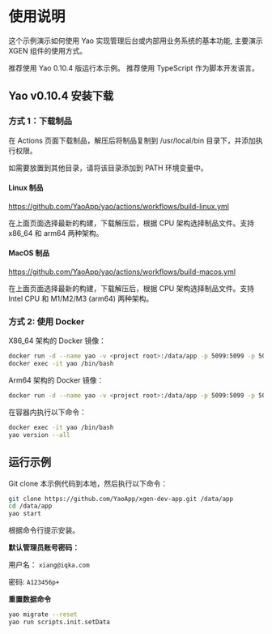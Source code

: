# 使用说明

这个示例演示如何使用 Yao 实现管理后台或内部用业务系统的基本功能, 主要演示 XGEN 组件的使用方式。

推荐使用 Yao 0.10.4 版运行本示例。 推荐使用 TypeScript 作为脚本开发语言。

## Yao v0.10.4 安装下载

### 方式 1：下载制品

在 Actions 页面下载制品，解压后将制品复制到 /usr/local/bin 目录下，并添加执行权限。

如需要放置到其他目录，请将该目录添加到 PATH 环境变量中。

#### Linux 制品

https://github.com/YaoApp/yao/actions/workflows/build-linux.yml

在上面页面选择最新的构建，下载解压后，根据 CPU 架构选择制品文件。支持 x86_64 和 arm64 两种架构。

#### MacOS 制品

https://github.com/YaoApp/yao/actions/workflows/build-macos.yml

在上面页面选择最新的构建，下载解压后，根据 CPU 架构选择制品文件。支持 Intel CPU 和 M1/M2/M3 (arm64) 两种架构。

### 方式 2: 使用 Docker

X86_64 架构的 Docker 镜像：

```bash
docker run -d --name yao -v <project root>:/data/app -p 5099:5099 -p 5077:5077 yaoapp/0.10.4-unstable-amd64
docker exec -it yao /bin/bash
```

Arm64 架构的 Docker 镜像：

```bash
docker run -d --name yao -v <project root>:/data/app -p 5099:5099 -p 5077:5077 yaoapp/0.10.4-unstable-arm64
```

在容器内执行以下命令：

```bash
docker exec -it yao /bin/bash
yao version --all
```

## 运行示例

Git clone 本示例代码到本地，然后执行以下命令：

```bash
git clone https://github.com/YaoApp/xgen-dev-app.git /data/app
cd /data/app
yao start
```

根据命令行提示安装。

**默认管理员账号密码：**

用户名： `xiang@iqka.com`

密码: `A123456p+`

**重置数据命令**

```bash
yao migrate --reset
yao run scripts.init.setData
```
